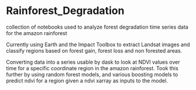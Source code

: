 # Rainforest_Degradation
collection of notebooks used to analyze forest degradation time series data for the amazon rainforest

Currently using Earth and the Impact Toolbox to extract Landsat images and classify regions based on forest gain, forest loss and non forested areas.

Converting data into a series usable by dask to look at NDVI values over time for a specific coordinate region in the amazon rainforest.
Took this further by using random forest models, and various boosting models to predict ndvi for a region given a ndvi xarray as inputs to the model.
